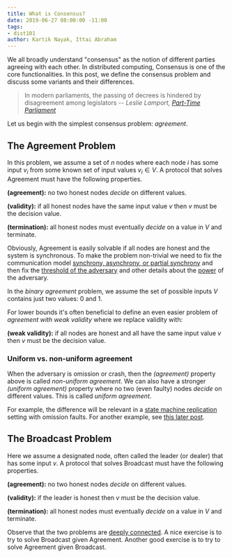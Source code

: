 ```yaml
---
title: What is Consensus?
date: 2019-06-27 08:00:00 -11:00
tags:
- dist101
author: Kartik Nayak, Ittai Abraham
---
```


We all broadly understand "consensus" as the notion of different parties agreeing with each other. In distributed computing, Consensus is one of the core functionalities. In this post, we define the consensus problem and discuss some variants and their differences.

> In modern parliaments, the passing of decrees is hindered by disagreement among legislators
> -- <cite> Leslie Lamport, [Part-Time Parliament](https://lamport.azurewebsites.net/pubs/lamport-paxos.pdf) </cite>

Let us begin with the simplest consensus problem: *agreement*.


## The Agreement Problem
In this problem, we assume a set of $n$ nodes where each node $i$ has some input $v_i$ from some known set of input values $v_i \in V$. A protocol that solves Agreement must have the following properties.

**(agreement):** no two honest nodes *decide* on different values.

**(validity):** if all honest nodes have the same input value $v$ then $v$ must be the decision value.

**(termination):** all honest nodes must eventually *decide* on a value in $V$ and terminate.



Obviously, Agreement is easily solvable if all nodes are honest and the system is synchronous. To make the problem non-trivial we need to fix the communication model [synchrony, asynchrony, or partial synchrony](https://ittaiab.github.io/2019-06-01-2019-5-31-models/) and then fix the [threshold of the adversary](https://ittaiab.github.io/2019-06-17-the-threshold-adversary/) and other details about the [power](https://ittaiab.github.io/2019-06-07-modeling-the-adversary/) of the adversary.

In the *binary agreement* problem, we assume the set of possible inputs $V$ contains just two values: 0 and 1.

For lower bounds it's often beneficial to define an even easier problem of _agreement  with weak validity_ where we replace validity with:

**(weak validity):** if all nodes are honest and all have the same input value $v$ then $v$ must be the decision value.


### Uniform vs. non-uniform agreement
When the adversary is omission or crash, then the *(agreement)* property above is called *non-uniform agreement*. We can also have a stronger *(uniform agreement)* property where no two (even faulty) nodes *decide* on different values. This is called *uniform agreement*.

For example, the difference will be relevant in a [state machine replication](https://ittaiab.github.io/2019-06-07-modeling-the-adversary/) setting with omission faults. For another example, see [this later post](https://decentralizedthoughts.github.io/2020-09-13-synchronous-consensus-omission-faults/).

## The Broadcast Problem
Here we assume a designated node, often called the leader (or dealer) that has some input $v$. A protocol that solves Broadcast must have the following properties.

**(agreement):** no two honest nodes *decide* on different values.

**(validity):** if the leader is honest then $v$ must be the decision value.

**(termination):** all honest nodes must eventually *decide* on a value in $V$ and terminate.


Observe that the two problems are [deeply connected](https://decentralizedthoughts.github.io/2020-09-14-broadcast-from-agreement-and-agreement-from-broadcast/). A nice exercise is to try to solve Broadcast given Agreement. Another good exercise is to try to solve Agreement given Broadcast.

